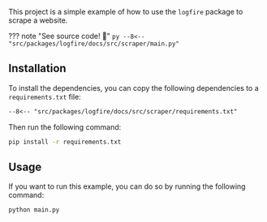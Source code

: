 This project is a simple example of how to use the `logfire` package to scrape a website.

??? note "See source code! 🔎"
    ```py
    --8<-- "src/packages/logfire/docs/src/scraper/main.py"
    ```

## Installation

To install the dependencies, you can copy the following dependencies to a `requirements.txt` file:

```txt
--8<-- "src/packages/logfire/docs/src/scraper/requirements.txt"
```

Then run the following command:

```bash
pip install -r requirements.txt
```

## Usage

If you want to run this example, you can do so by running the following command:

```bash
python main.py
```
